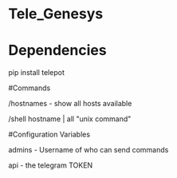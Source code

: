 # Tele_Genesys

# Dependencies
pip install telepot

#Commands

/hostnames - show all hosts available

/shell hostname | all "unix command"

#Configuration Variables

admins - Username of who can send commands

api - the telegram TOKEN 

